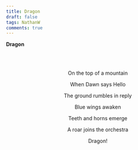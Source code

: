 ```yaml
---
title: Dragon
draft: false
tags: NathanW
comments: true
---
```


**Dragon**

<br></br>

<center>On the top of a mountain

When Dawn says Hello

The ground rumbles in reply

Blue wings awaken

Teeth and horns emerge

A roar joins the orchestra

Dragon!</center>
